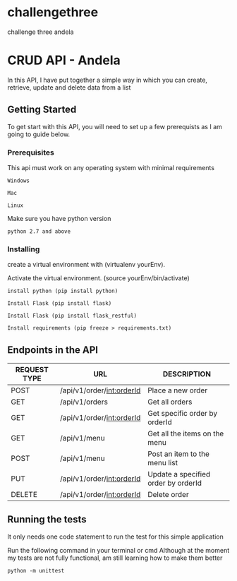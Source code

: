 # challengethree
challenge three andela
# CRUD API - Andela

In this API, I have put together a simple way in which you can create, retrieve, update and delete data from a list
## Getting Started
To get start with this API, you will need to set up a few prerequists as I am going to guide below.
### Prerequisites
This api must work on any operating system with minimal requirements

```
Windows
```
```
Mac
```
```
Linux
```
Make sure you have python version 
```
python 2.7 and above
```

### Installing


create a virtual environment with (virtualenv yourEnv).

Activate the virtual environment. (source yourEnv/bin/activate)

```
install python (pip install python)
```

```
Install Flask (pip install flask)
```
```
Install Flask (pip install flask_restful)
```

```
Install requirements (pip freeze > requirements.txt)
```

## Endpoints in the API
|REQUEST TYPE| URL | DESCRIPTION |
|------------|-----|-------------|
|POST| /api/v1/order/<int:orderId>|Place a new order|
|GET| /api/v1/orders |Get all orders|
|GET| /api/v1/order/<int:orderId> |Get specific order by orderId|
|GET| /api/v1/menu |Get all the items on the menu|
|POST| /api/v1/menu |Post an item to the menu list|
|PUT| /api/v1/order/<int:orderId> |Update a specified order by orderId|
|DELETE| /api/v1/order/<int:orderId> |Delete order|


## Running the tests

It only needs one code statement to run the test for this simple application

Run the following command in your terminal or cmd
Although at the moment my tests are not fully functional, am still learning how to make them better

```
python -m unittest
```
